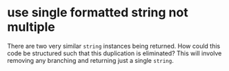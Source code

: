 # use single formatted string not multiple

There are two very similar `string` instances being returned. How could this code be structured such that this duplication is eliminated? This will involve removing any branching and returning just a single `string`.
